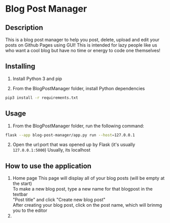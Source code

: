 # Blog Post Manager
## Description
This is a blog post manager to help you post, delete, upload and edit your posts on Github Pages using GUI! 
This is intended for lazy people like us who want a cool blog but have no time or energy to code one themselves!
## Installing
1) Install Python 3 and pip

2) From the BlogPostManager folder, install Python dependencies
```sh
pip3 install -r requirements.txt
```

## Usage
1) From the BlogPostManager folder, run the following command:
```sh
flask --app blog-post-manager/app.py run --host=127.0.0.1
```

2) Open the url:port that was opened up by Flask (it's usually `127.0.0.1:5000`)
Usually, its localhost

## How to use the application
1) Home page
This page will display all of your blog posts (will be empty at the start)  
To make a new blog post, type a new name for that blogpost in the textbar  
"Post title" and click "Create new blog post"  
After creating your blog post, click on the post name, which will brinmg you to the editor  
2) 
